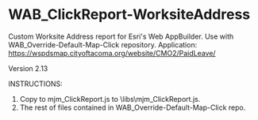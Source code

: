 # WAB_ClickReport-WorksiteAddress
Custom Worksite Address report for Esri's Web AppBuilder. Use with WAB_Override-Default-Map-Click repository. Application: https://wspdsmap.cityoftacoma.org/website/CMO2/PaidLeave/

Version 2.13

INSTRUCTIONS:

1. Copy to mjm_ClickReport.js to \libs\mjm_ClickReport.js.
2. The rest of files contained in WAB_Override-Default-Map-Click repo.
